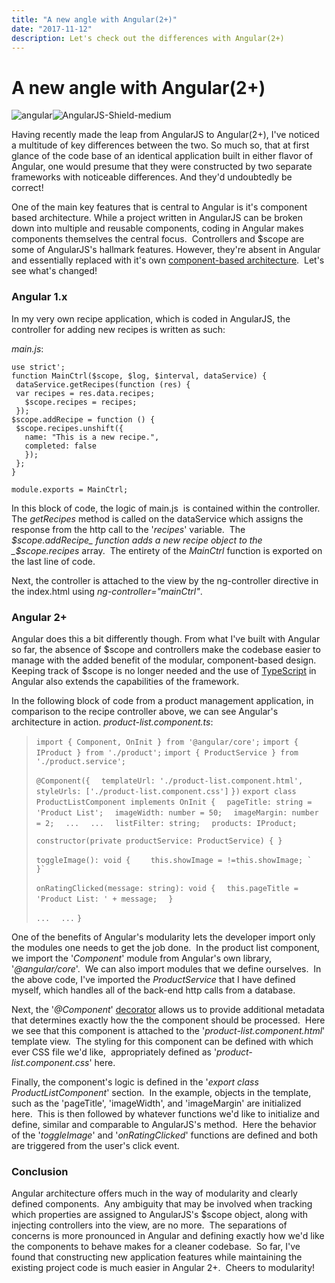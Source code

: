 ```yaml
---
title: "A new angle with Angular(2+)"
date: "2017-11-12"
description: Let's check out the differences with Angular(2+)
---
```


# A new angle with Angular(2+)

![angular](https://nathanpickard.files.wordpress.com/2017/11/angular.png?w=300)![AngularJS-Shield-medium](https://nathanpickard.files.wordpress.com/2017/11/angularjs-shield-medium.png?w=286)

Having recently made the leap from AngularJS to Angular(2+), I've noticed a multitude of key differences between the two. So much so, that at first glance of the code base of an identical application built in either flavor of Angular, one would presume that they were constructed by two separate frameworks with noticeable differences. And they'd undoubtedly be correct!

One of the main key features that is central to Angular is it's component based architecture. While a project written in AngularJS can be broken down into multiple and reusable components, coding in Angular makes components themselves the central focus.  Controllers and $scope are some of AngularJS's hallmark features. However, they're absent in Angular and essentially replaced with it's own [component-based architecture](http://busypeoples.github.io/post/thinking-in-components-angular-js/).  Let's see what's changed!

### Angular 1.x

In my very own recipe application, which is coded in AngularJS, the controller for adding new recipes is written as such:

_main.js_:

 ```
use strict';
function MainCtrl($scope, $log, $interval, dataService) {
  dataService.getRecipes(function (res) {  
  var recipes = res.data.recipes;
    $scope.recipes = recipes;
  });  
 $scope.addRecipe = function () {     
  $scope.recipes.unshift({      
    name: "This is a new recipe.",
    completed: false
    });
  };
}
 
module.exports = MainCtrl;
```

In this block of code, the logic of main.js  is contained within the controller. The _getRecipes_ method is called on the dataService which assigns the response from the http call to the '_recipes_' variable.  The _$scope.addRecipe_ function adds a new recipe object to the _$scope.recipes_ array.  The entirety of the _MainCtrl_ function is exported on the last line of code.

Next, the controller is attached to the view by the ng-controller directive in the index.html using _ng-controller="mainCtrl"_.

### Angular 2+

Angular does this a bit differently though. From what I've built with Angular so far, the absence of $scope and controllers make the codebase easier to manage with the added benefit of the modular, component-based design.  Keeping track of $scope is no longer needed and the use of [TypeScript](https://vsavkin.com/writing-angular-2-in-typescript-1fa77c78d8e8) in Angular also extends the capabilities of the framework.

In the following block of code from a product management application, in comparison to the recipe controller above, we can see Angular's architecture in action. _product-list.component.ts_:

> `import { Component, OnInit } from '@angular/core';` `import { IProduct } from './product';` `import { ProductService } from './product.service';`
> 
> `@Component({` `  templateUrl: './product-list.component.html',` `  styleUrls: ['./product-list.component.css']` `})` `export class ProductListComponent implements OnInit {` `  pageTitle: string = 'Product List';` `  imageWidth: number = 50;` `  imageMargin: number = 2;` `  ...` `  ...` `  listFilter: string;` `  products: IProduct;`
> 
>  `constructor(private productService: ProductService) { }`
> 
>  `toggleImage(): void {` ``    this.showImage = !=this.showImage; `  }` `` 
> 
>  `onRatingClicked(message: string): void {` `  this.pageTitle = 'Product List: ' + message;` `  }`
> 
>  `...` `  ...` `}`

One of the benefits of Angular's modularity lets the developer import only the modules one needs to get the job done.  In the product list component, we import the '_Component_' module from Angular's own library, '_@angular/core_'.  We can also import modules that we define ourselves.  In the above code, I've imported the _ProductService_ that I have defined myself, which handles all of the back-end http calls from a database.

Next, the '_@Component_' [decorator](https://toddmotto.com/angular-decorators) allows us to provide additional metadata that determines exactly how the the component should be processed.  Here we see that this component is attached to the '_product-list.component.html_' template view.  The styling for this component can be defined with which ever CSS file we'd like,  appropriately defined as '_product-list.component.css_' here.

Finally, the component's logic is defined in the '_export class ProductListComponent_' section.  In the example, objects in the template, such as the 'pageTitle', 'imageWidth', and 'imageMargin' are initialized here.  This is then followed by whatever functions we'd like to initialize and define, similar and comparable to AngularJS's method.  Here the behavior of the '_toggleImage_' and '_onRatingClicked_' functions are defined and both are triggered from the user's click event.

### Conclusion

Angular architecture offers much in the way of modularity and clearly defined components.  Any ambiguity that may be involved when tracking which properties are assigned to AngularJS's $scope object, along with injecting controllers into the view, are no more.  The separations of concerns is more pronounced in Angular and defining exactly how we'd like the components to behave makes for a cleaner codebase.  So far, I've found that constructing new application features while maintaining the existing project code is much easier in Angular 2+.  Cheers to modularity!